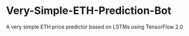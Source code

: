 # Very-Simple-ETH-Prediction-Bot
A very simple ETH price predictor based on LSTMs using TensorFlow 2.0
